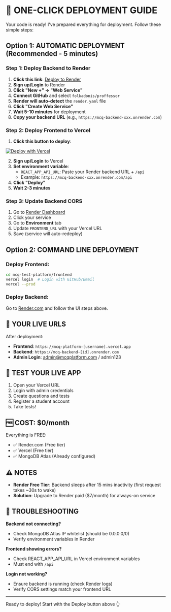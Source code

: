 # 🚀 ONE-CLICK DEPLOYMENT GUIDE

Your code is ready! I've prepared everything for deployment. Follow these simple steps:

## Option 1: AUTOMATIC DEPLOYMENT (Recommended - 5 minutes)

### Step 1: Deploy Backend to Render
1. **Click this link**: [Deploy to Render](https://dashboard.render.com/new)
2. **Sign up/Login** to Render
3. **Click "New +" → "Web Service"**
4. **Connect GitHub** and select `folkadonis/proffessor`
5. **Render will auto-detect** the `render.yaml` file
6. **Click "Create Web Service"**
7. **Wait 5-10 minutes** for deployment
8. **Copy your backend URL** (e.g., `https://mcq-backend-xxx.onrender.com`)

### Step 2: Deploy Frontend to Vercel
1. **Click this button to deploy**:

[![Deploy with Vercel](https://vercel.com/button)](https://vercel.com/new/clone?repository-url=https://github.com/folkadonis/proffessor&project-name=mcq-platform&root-directory=mcq-test-platform/frontend&env=REACT_APP_API_URL&envDescription=Enter%20your%20Render%20backend%20URL&envLink=https://github.com/folkadonis/proffessor)

2. **Sign up/Login** to Vercel
3. **Set environment variable**:
   - `REACT_APP_API_URL`: Paste your Render backend URL + `/api`
   - Example: `https://mcq-backend-xxx.onrender.com/api`
4. **Click "Deploy"**
5. **Wait 2-3 minutes**

### Step 3: Update Backend CORS
1. Go to [Render Dashboard](https://dashboard.render.com)
2. Click your service
3. Go to **Environment** tab
4. Update `FRONTEND_URL` with your Vercel URL
5. Save (service will auto-redeploy)

## Option 2: COMMAND LINE DEPLOYMENT

### Deploy Frontend:
```bash
cd mcq-test-platform/frontend
vercel login  # Login with GitHub/Email
vercel --prod
```

### Deploy Backend:
Go to [Render.com](https://render.com) and follow the UI steps above.

## 🎉 YOUR LIVE URLS

After deployment:
- **Frontend**: `https://mcq-platform-[username].vercel.app`
- **Backend**: `https://mcq-backend-[id].onrender.com`
- **Admin Login**: admin@mcqplatform.com / admin123

## 📱 TEST YOUR LIVE APP

1. Open your Vercel URL
2. Login with admin credentials
3. Create questions and tests
4. Register a student account
5. Take tests!

## 🆓 COST: $0/month

Everything is FREE:
- ✅ Render.com (Free tier)
- ✅ Vercel (Free tier)
- ✅ MongoDB Atlas (Already configured)

## ⚠️ NOTES

- **Render Free Tier**: Backend sleeps after 15 mins inactivity (first request takes ~30s to wake)
- **Solution**: Upgrade to Render paid ($7/month) for always-on service

## 🐛 TROUBLESHOOTING

**Backend not connecting?**
- Check MongoDB Atlas IP whitelist (should be 0.0.0.0/0)
- Verify environment variables in Render

**Frontend showing errors?**
- Check REACT_APP_API_URL in Vercel environment variables
- Must end with `/api`

**Login not working?**
- Ensure backend is running (check Render logs)
- Verify CORS settings match your frontend URL

---

Ready to deploy! Start with the Deploy button above 👆